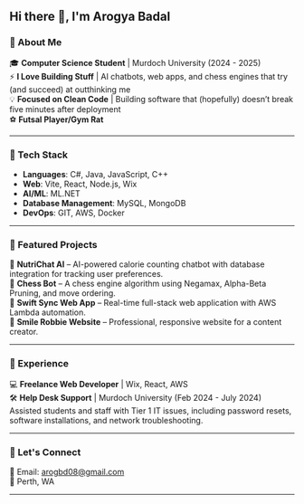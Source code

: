 ## Hi there 👋, I'm Arogya Badal


### 🚀 About Me  
🎓 **Computer Science Student**  |  Murdoch University (2024 - 2025)  
⚡ **I Love Building Stuff**  |  AI chatbots, web apps, and chess engines that try (and succeed) at outthinking me  
💡 **Focused on Clean Code**  |  Building software that (hopefully) doesn’t break five minutes after deployment  
⚽ **Futsal Player/Gym Rat**  

---

### 🔧 Tech Stack  
- **Languages**: C#, Java, JavaScript, C++  
- **Web**: Vite, React, Node.js, Wix  
- **AI/ML**: ML.NET
- **Database Management**: MySQL, MongoDB
- **DevOps**: GIT, AWS, Docker  

---

### 📌 Featured Projects  
🔹 **NutriChat AI** – AI-powered calorie counting chatbot with database integration for tracking user preferences.  
🔹 **Chess Bot** – A chess engine algorithm using Negamax, Alpha-Beta Pruning, and move ordering.  
🔹 **Swift Sync Web App** – Real-time full-stack web application with AWS Lambda automation.  
🔹 **Smile Robbie Website** – Professional, responsive website for a content creator.  

---

### 💼 Experience  
💻 **Freelance Web Developer** | Wix, React, AWS  
🛠 **Help Desk Support** | Murdoch University (Feb 2024 - July 2024)  
Assisted students and staff with Tier 1 IT issues, including password resets, software installations, and network troubleshooting.  

---

### 💬 Let's Connect  
📧 Email: arogbd08@gmail.com  
📍 Perth, WA  

---

